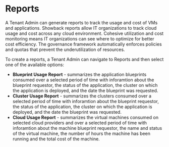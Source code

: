 <figure>
<img src="http://www.hypergrid.com/wp-content/themes/hypergrid/img/logo.png" alt="" />
</figure>

Reports 
===========================

A Tenant Admin can generate reports to track the usage and cost of VMs and applications. Showback reports allow IT organizations to track cloud usage and cost across any cloud environment. Cohesive utilization and cost monitoring means IT organizations can see where to optimize for better cost efficiency. The governance framework automatically enforces policies and quotas that prevent the underutilization of resources.

To create a reports, a Tenant Admin can navigate to Reports and then select one of the available options:
-   **Blueprint Usage Report** - summarizes the application blueprints consumed over a selected period of time with inforamtion about the blueprint requestor, the status of the application, the cluster on which the application is deployed, and the date the blueprint was requested.
-   **Cluster Usage Report** - summarizes the clusters consumed over a selected period of time with inforamtion about the blueprint requestor, the status of the application, the cluster on which the application is deployed, and the date the blueprint was requested.
-   **Cloud Usage Report** - summarizes the virtual machines consumed on selected cloud providers and over a selected period of time with inforamtion about the machine blueprint requestor, the name and status of the virtual machine, the number of hours the machine has been running and the total cost of the machine.
